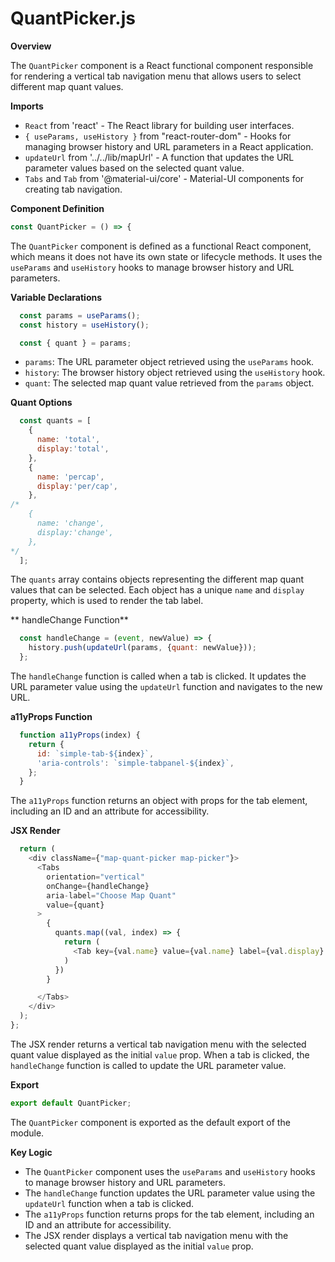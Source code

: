**QuantPicker.js**
================

**Overview**

The `QuantPicker` component is a React functional component responsible for rendering a vertical tab navigation menu that allows users to select different map quant values.

**Imports**

*   `React` from 'react' - The React library for building user interfaces.
*   `{ useParams, useHistory }` from "react-router-dom" - Hooks for managing browser history and URL parameters in a React application.
*   `updateUrl` from '../../lib/mapUrl' - A function that updates the URL parameter values based on the selected quant value.
*   `Tabs` and `Tab` from '@material-ui/core' - Material-UI components for creating tab navigation.

**Component Definition**

```javascript
const QuantPicker = () => {
```

The `QuantPicker` component is defined as a functional React component, which means it does not have its own state or lifecycle methods. It uses the `useParams` and `useHistory` hooks to manage browser history and URL parameters.

**Variable Declarations**

```javascript
  const params = useParams();
  const history = useHistory();

  const { quant } = params;
```

*   `params`: The URL parameter object retrieved using the `useParams` hook.
*   `history`: The browser history object retrieved using the `useHistory` hook.
*   `quant`: The selected map quant value retrieved from the `params` object.

**Quant Options**

```javascript
  const quants = [
    {
      name: 'total',
      display:'total',
    },
    {
      name: 'percap',
      display:'per/cap',
    },
/*
    {
      name: 'change',
      display:'change',
    },
*/
  ];
```

The `quants` array contains objects representing the different map quant values that can be selected. Each object has a unique `name` and `display` property, which is used to render the tab label.

** handleChange Function**

```javascript
  const handleChange = (event, newValue) => {
    history.push(updateUrl(params, {quant: newValue}));
  };
```

The `handleChange` function is called when a tab is clicked. It updates the URL parameter value using the `updateUrl` function and navigates to the new URL.

**a11yProps Function**

```javascript
  function a11yProps(index) {
    return {
      id: `simple-tab-${index}`,
      'aria-controls': `simple-tabpanel-${index}`,
    };
  }
```

The `a11yProps` function returns an object with props for the tab element, including an ID and an attribute for accessibility.

**JSX Render**

```javascript
  return (
    <div className={"map-quant-picker map-picker"}>
      <Tabs
        orientation="vertical"
        onChange={handleChange}
        aria-label="Choose Map Quant"
        value={quant}
      >
        {
          quants.map((val, index) => {
            return (
              <Tab key={val.name} value={val.name} label={val.display} {...a11yProps(index)} />
            )
          })
        }

      </Tabs>
    </div>
  );
};
```

The JSX render returns a vertical tab navigation menu with the selected quant value displayed as the initial `value` prop. When a tab is clicked, the `handleChange` function is called to update the URL parameter value.

**Export**

```javascript
export default QuantPicker;
```

The `QuantPicker` component is exported as the default export of the module.

**Key Logic**

*   The `QuantPicker` component uses the `useParams` and `useHistory` hooks to manage browser history and URL parameters.
*   The `handleChange` function updates the URL parameter value using the `updateUrl` function when a tab is clicked.
*   The `a11yProps` function returns props for the tab element, including an ID and an attribute for accessibility.
*   The JSX render displays a vertical tab navigation menu with the selected quant value displayed as the initial `value` prop.